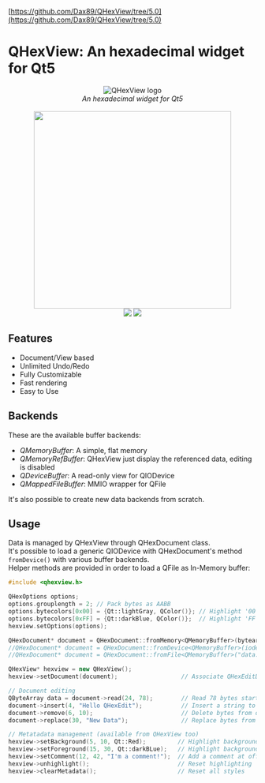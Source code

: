 [https://github.com/Dax89/QHexView/tree/5.0](https://github.com/Dax89/QHexView/tree/5.0)

# QHexView: An hexadecimal widget for Qt5

<div align="center">
 <img src="https://user-images.githubusercontent.com/1503603/156148159-02d1181a-153e-4d0b-9512-5f9ac30bcd2f.png" alt="QHexView logo" title="QHexView"/>
</div>
<div align="center">
 <i>An hexadecimal widget for Qt5</i>
 <br>
 <br>
 <div align="center">
  <img src="https://user-images.githubusercontent.com/1503603/157109542-55d12002-4829-404c-9b1c-2f3836f3c754.png" height="400"/>
  <br>
  <img src="https://img.shields.io/badge/license-MIT-8e725e.svg?style=flat-square">
  <a href="https://github.com/ellerbrock/open-source-badges/">
    <img src="https://badges.frapsoft.com/os/v1/open-source.png?v=103">
  </a>  
 </div>
</div>
    
Features
-----
- Document/View based
- Unlimited Undo/Redo
- Fully Customizable
- Fast rendering
- Easy to Use

Backends
-----
These are the available buffer backends:
- *QMemoryBuffer*: A simple, flat memory
- *QMemoryRefBuffer*: QHexView just display the referenced data, editing is disabled
- *QDeviceBuffer*: A read-only view for QIODevice 
- *QMappedFileBuffer*: MMIO wrapper for QFile

It's also possible to create new data backends from scratch.

Usage
-----
Data is managed by QHexView through QHexDocument class.<br>
It's possible to load a generic QIODevice with QHexDocument's method `fromDevice()` with various buffer backends.<br>
Helper methods are provided in order to load a QFile as In-Memory buffer:<br>
```cpp
#include <qhexview.h>

QHexOptions options;
options.grouplength = 2; // Pack bytes as AABB
options.bytecolors[0x00] = {Qt::lightGray, QColor()}; // Highlight '00's
options.bytecolors[0xFF] = {Qt::darkBlue, QColor()};  // Highlight 'FF's
hexview.setOptions(options);

QHexDocument* document = QHexDocument::fromMemory<QMemoryBuffer>(bytearray); /* Load data from In-Memory Buffer... */
//QHexDocument* document = QHexDocument::fromDevice<QMemoryBuffer>(iodevice); /* ...from a generic I/O device... */
//QHexDocument* document = QHexDocument::fromFile<QMemoryBuffer>("data.bin"); /* ...or from File... */

QHexView* hexview = new QHexView();
hexview->setDocument(document);                  // Associate QHexEditData with this QHexEdit (ownership is not changed)

// Document editing
QByteArray data = document->read(24, 78);        // Read 78 bytes starting to offset 24
document->insert(4, "Hello QHexEdit");           // Insert a string to offset 4 
document->remove(6, 10);                         // Delete bytes from offset 6 to offset 10 
document->replace(30, "New Data");               // Replace bytes from offset 30 with the string "New Data"

// Metatadata management (available from QHexView too)
hexview->setBackground(5, 10, Qt::Red);         // Highlight background at offset range [5, 10)
hexview->setForeground(15, 30, Qt::darkBLue);   // Highlight background at offset range [15, 30)
hexview->setComment(12, 42, "I'm a comment!");  // Add a comment at offset range [12, 42)
hexview->unhighlight();                         // Reset highlighting
hexview->clearMetadata();                       // Reset all styles
```
